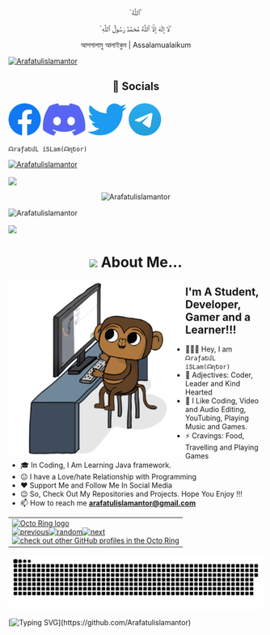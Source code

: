 <p align="center">`ٱللَّٰهُ`

<p align="center">`لَا إِلَٰهَ إِلَّا ٱللَّٰهُ مُحَمَّدٌ رَسُولُ ٱللَّٰهِ`

<p align="center">আসসালামু আলাইকুম | Assalamualaikum

<a href="https://git.io/typing-svg"><img src="https://readme-typing-svg.herokuapp.com?font=Prosto+One&duration=4500&pause=1000&center=true&vCenter=true&width=435&lines=Hello!!+%F0%9F%96%90;My+Name+is+Arafat...;I'm+A+Developer+and+a+Learner...!!!;Feel+Free+to+Get+in+Touch...!%F0%9F%99%82+;Nice+To+Meet+You...!" alt="Arafatulislamantor" /></a>

## <p align="center">📌 Socials

[![Arafat's Facebook](https://github.com/Arafatulislamantor/Arafatulislamantor/blob/0ceb1c910ac9b071533d2d8add354af71ddcada0/Images/Facebook%20Logo.png)](https://www.facebook.com/Arfatulislamantor?)
[![Arafat's Discord](https://github.com/Arafatulislamantor/Arafatulislamantor/blob/d9c0859ca7a16cb25ab11ba0b423090afe41ff57/Images/Discord%20Logo.png)](https://revanced.app/discord)
[![Arafat's Twitter](https://github.com/Arafatulislamantor/Arafatulislamantor/blob/d9c0859ca7a16cb25ab11ba0b423090afe41ff57/Images/Twitter%20Logo.png)](https://twitter.com/CryptoArafat)
[![Arafat's Telegram](https://github.com/Arafatulislamantor/Arafatulislamantor/blob/d9c0859ca7a16cb25ab11ba0b423090afe41ff57/Images/Telegram%20Logo.png)](https://t.me/Arafatulislamantor)

`ᗩraƒaԵմL íՏLam(ᗩղԵor)`

<p align="left"> <a href="https://github.com/ryo-ma/github-profile-trophy"><img src="https://github-profile-trophy.vercel.app/?username=Arafatulislamantor&theme=darkhub" alt="Arafatulislamantor" /></a> </p>

<img align="center" width="400" src="https://github-readme-stats-one-bice.vercel.app/api/top-langs/?username=Arafatulislamantor&cache_seconds=86400&custom_title=Languages&langs_count=10&layout=compact&show_icons=true&theme=darkhub"/>
<p align="center"> <img src="https://github-readme-stats.vercel.app/api?username=Arafatulislamantor&show_icons=true" alt="Arafatulislamantor" />

<p><img align="center" src="https://github-readme-streak-stats.herokuapp.com/?user=Arafatulislamantor&" alt="Arafatulislamantor" /></p>

<img align="center" width="400" src="https://github-readme-stats.vercel.app/api?username=Arafatulislamantor&cache_seconds=86400&custom_title=Arafatulislamantor&include_all_commits=true&hide=prs,contribs&show_icons=true&theme=great-gatsby" />

<h1 align="center"><img src="https://media.giphy.com/media/VgCDAzcKvsR6OM0uWg/giphy.gif" width="50"> About Me...</h1>

<img align="left" alt="GIF-1" width="350px" height="350px" src="https://github.com/Arafatulislamantor/Arafatulislamantor/blob/11bf706b98d658f340271be16380a5f3b065161a/Monkey_Kid_Coding.gif" />


## I'm A Student, Developer, Gamer and a Learner!!!

- 👨🏻‍🦱 Hey, I am `ᗩraƒaԵմL íՏLam(ᗩղԵor)`
- 🙂 Adjectives: Coder, Leader and Kind Hearted
- 🌈 I Like Coding, Video and Audio Editing, YouTubing, Playing Music and Games.
- ⚡ Cravings: Food, Travelling and Playing Games
- 🎓 In Coding, I Am Learning Java framework.
- 😐 I have a Love/hate Relationship with Programming
- ❤️ Support Me and Follow Me In Social Media
- 😉 So, Check Out My Repositories and Projects. Hope You Enjoy !!!
- 📫 How to reach me **arafatulislamantor@gmail.com**

<table><tbody><tr><td><a href="https://octo-ring.com/"><img src="https://octo-ring.com/static/img/widget/top.png" width="99%" alt="Octo Ring logo" align="top"></a><br><a href="https://octo-ring.com/p/Arafatulislamantor/prev"><img src="https://octo-ring.com/static/img/widget/prev.png" width="33%" alt="previous" align="top" title="previous profile"></a><a href="https://octo-ring.com/p/Arafatulislamantor/random"><img src="https://octo-ring.com/static/img/widget/random.png" width="33%" alt="random" align="top" title="random profile"></a><a href="https://octo-ring.com/p/Arafatulislamantor/next"><img src="https://octo-ring.com/static/img/widget/next.png" width="33%" alt="next" align="top" title="next profile"></a><br><a href="https://octo-ring.com/"><img src="https://octo-ring.com/static/img/widget/bottom.png" width="99%" alt="check out other GitHub profiles in the Octo Ring" align="top"></a></td></tr></tbody></table>

<a href="https://github.com/Arafatulislamantor"><img src="contributions.svg"></a>

[![Typing SVG](https://readme-typing-svg.herokuapp.com/?font=Righteous&color=016EEA&size=60&center=true&vCenter=true&width=900&height=100&lines=Thanks+For+Visiting+My+Profile!!.;Visit+Again!...)](https://github.com/Arafatulislamantor)
